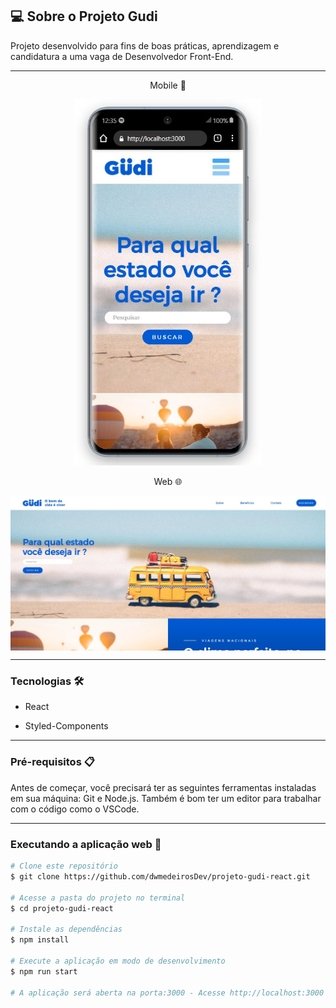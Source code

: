## 💻 Sobre o Projeto Gudi

Projeto desenvolvido para fins de boas práticas, aprendizagem e candidatura a uma vaga de Desenvolvedor Front-End.

---

<p align="center"> Mobile 📱 </p>

<p align="center">
  <img alt="Versão Mobile" title="Mobile" src="./src/assets/readme/mobile.JPG" width="300px">
</p>

<p align="center"> Web 🌐 </p>

<p align="center" style="display: flex; align-items: flex-start; justify-content: center;">
  <img alt="Versão Web" title="Web" src="./src/assets/readme/desktop.JPG" width="800px">
</p>

---

### Tecnologias 🛠

* React

* Styled-Components

---

### Pré-requisitos 📋

Antes de começar, você precisará ter as seguintes ferramentas instaladas em sua máquina: Git e Node.js. Também é bom ter um editor para trabalhar com o código como o VSCode.

---

### Executando a aplicação web 🧭

```bash
# Clone este repositório
$ git clone https://github.com/dwmedeirosDev/projeto-gudi-react.git

# Acesse a pasta do projeto no terminal
$ cd projeto-gudi-react

# Instale as dependências
$ npm install

# Execute a aplicação em modo de desenvolvimento
$ npm run start

# A aplicação será aberta na porta:3000 - Acesse http://localhost:3000

```
